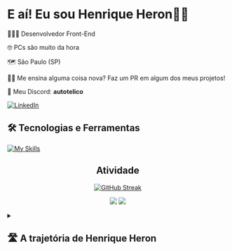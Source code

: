 # E aí! Eu sou Henrique Heron👋🏻

🧑🏻‍💻 Desenvolvedor Front-End

🤓 PCs são muito da hora

🗺️ São Paulo (SP)

🙏🏻 Me ensina alguma coisa nova? Faz um PR em algum dos meus projetos!

📨 Meu Discord: **autotelico**

[![LinkedIn](https://img.shields.io/badge/LinkedIn-0077B5?style=for-the-badge&logo=linkedin&logoColor=white)](https://www.linkedin.com/in/henrique-heron/)

## **🛠️ Tecnologias e Ferramentas**

[![My Skills](https://skillicons.dev/icons?i=sass,bootstrap,html,css,js,ts,git,jest,netlify,vscode,linux)](https://skillicons.dev)

<div align="center">
  
## **Atividade**
  
</div>

<div align="center">
  
[![GitHub Streak](https://streak-stats.demolab.com?user=autotelico&locale=pt_BR)](https://git.io/streak-stats)

![](http://github-profile-summary-cards.vercel.app/api/cards/stats?username=autotelico&theme=default) ![](http://github-profile-summary-cards.vercel.app/api/cards/most-commit-language?username=autotelico&theme=default)

</div>

<details>
<summary><h2>🛣️ A trajetória de Henrique Heron<h2></summary>
<br>
  Todo mundo já viveu aquele momento de "e se": e se eu tentasse fazer algo diferente? E se eu tiver deixando a oportunidade passar? E se eu me der bem?<br><br>
  Foi assim que eu entrei no desenvolvimento web. Depois de 4 tentativas frustradas, eu resolvi tentar uma 5ª vez. E deu certo. Sempre gostei de ajudar os outros com computadores nos 3 empregos que eu já tive na vida, e todo mundo comentava <strong>sempre</strong> a mesma coisa: <em>Ah, você tem mó cara de quem gosta de PC! Por que você não faz informática?</em><br><br>
  Falei: quer saber? Cês tão certos - eu gosto mesmo! E larguei minha formação de Gestor de Políticas Públicas na USP pra me dedicar ao que eu sempre gostei DEMAAAIS de fazer: brincar com navegadores! Eu passo toda e qualquer brechinha de tempo do meu dia lendo sobre código ou escrevendo código. No momento em que eu tô escrevendo isso aqui, tô com 50 abas abertas no celular; destas, 41 são sobre código. Eu virei o meme do "passava 80% do meu tempo..."<br><br>
  Eu só quero saber o máximo possível sobre como mexer nas coisas. Meu prazer com a web é exatamente esse. Não se trata de grana nem fama, eu só quero muito fazer coisas. No capricho! 👌🏻<br><br>
  Se você vir algo nos meus projetos e quiser fazer PR pra me mostrar no que dá pra ficar melhor, fique à vontade! Comente o que quiser.
</details>

<!--
**autotelico/autotelico** is a ✨ _special_ ✨ repository because its `README.md` (this file) appears on your GitHub profile.

Here are some ideas to get you started:

- 🔭 I’m currently working on ...
- 🌱 I’m currently learning ...
- 👯 I’m looking to collaborate on ...
- 🤔 I’m looking for help with ...
- 💬 Ask me about ...
- 📫 How to reach me: ...
- 😄 Pronouns: ...
- ⚡ Fun fact: ...
-->
